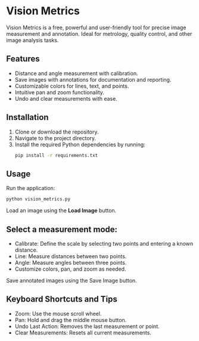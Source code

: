 # Vision Metrics

Vision Metrics is a free, powerful and user-friendly tool for precise image measurement and annotation. Ideal for metrology, quality control, and other image analysis tasks.

## Features

- Distance and angle measurement with calibration.
- Save images with annotations for documentation and reporting.
- Customizable colors for lines, text, and points.
- Intuitive pan and zoom functionality.
- Undo and clear measurements with ease.

## Installation

1. Clone or download the repository.
2. Navigate to the project directory.
3. Install the required Python dependencies by running:
   ```bash
   pip install -r requirements.txt

## Usage
Run the application:

  ```bash
  python vision_metrics.py
  ```
Load an image using the **Load Image** button.

## Select a measurement mode:

- Calibrate: Define the scale by selecting two points and entering a known distance.
- Line: Measure distances between two points.
- Angle: Measure angles between three points.
- Customize colors, pan, and zoom as needed.

Save annotated images using the Save Image button.

## Keyboard Shortcuts and Tips
- Zoom: Use the mouse scroll wheel.
- Pan: Hold and drag the middle mouse button.
- Undo Last Action: Removes the last measurement or point.
- Clear Measurements: Resets all current measurements.
